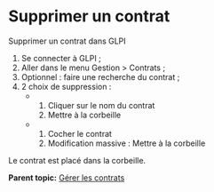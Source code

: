 Supprimer un contrat
====================

Supprimer un contrat dans GLPI

1.  Se connecter à GLPI ;
2.  Aller dans le menu Gestion \> Contrats ;
3.  Optionnel : faire une recherche du contrat ;
4.  2 choix de suppression :
    -   1.  Cliquer sur le nom du contrat
        2.  Mettre à la corbeille

    -   1.  Cocher le contrat
        2.  Modification massive : Mettre à la corbeille

Le contrat est placé dans la corbeille.

**Parent topic:** [Gérer les
contrats](../glpi/management_contract.html "Les contrats sont gérés depuis le menu Gestion > Contrats")
